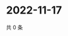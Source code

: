 # 2022-11-17

共 0 条

<!-- BEGIN WEIBO -->
<!-- 最后更新时间 Thu Nov 17 2022 14:19:31 GMT+0800 (China Standard Time) -->

<!-- END WEIBO -->
